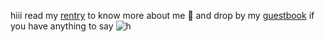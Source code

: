 hiii read my [rentry](https://rentry.co/antiholy) to know more about me 🍷 and drop by my [guestbook](https://alucard.123guestbook.com/#) if you have anything to say ![h](https://mikejima.crd.co/assets/images/gallery19/be4e14eb.gif?v=7f0bb6df)

